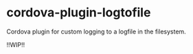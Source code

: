 # cordova-plugin-logtofile

Cordova plugin for custom logging to a logfile in the filesystem.

!!WIP!!